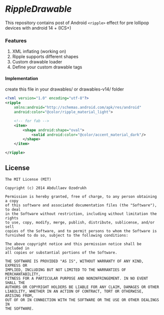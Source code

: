 
*RippleDrawable*
=============
This repository contains post of Android `<ripple>` effect for pre lollipop devices with android 14 + (ICS+)

### Features
1. XML inflating (working on)
2. Ripple supports different shapes
3. Custom drawable loader
4. Define your custom drawable tags

#### Implementation

create this file in your drawables/ or drawables-v14/ folder
```xml
<?xml version="1.0" encoding="utf-8"?>
<ripple
    xmlns:android="http://schemas.android.com/apk/res/android"
    android:color="@color/ripple_material_light">

    <!-- for fab -->
    <item>
        <shape android:shape="oval">
            <solid android:color="@color/accent_material_dark"/>
        </shape>
    </item>

</ripple>

```


License
--------

    The MIT License (MIT)

    Copyright (c) 2014 Abdullaev Ozodrukh
    
    Permission is hereby granted, free of charge, to any person obtaining a copy
    of this software and associated documentation files (the "Software"), to deal
    in the Software without restriction, including without limitation the rights
    to use, copy, modify, merge, publish, distribute, sublicense, and/or sell
    copies of the Software, and to permit persons to whom the Software is
    furnished to do so, subject to the following conditions:
    
    The above copyright notice and this permission notice shall be included in
    all copies or substantial portions of the Software.
    
    THE SOFTWARE IS PROVIDED "AS IS", WITHOUT WARRANTY OF ANY KIND, EXPRESS OR
    IMPLIED, INCLUDING BUT NOT LIMITED TO THE WARRANTIES OF MERCHANTABILITY,
    FITNESS FOR A PARTICULAR PURPOSE AND NONINFRINGEMENT. IN NO EVENT SHALL THE
    AUTHORS OR COPYRIGHT HOLDERS BE LIABLE FOR ANY CLAIM, DAMAGES OR OTHER
    LIABILITY, WHETHER IN AN ACTION OF CONTRACT, TORT OR OTHERWISE, ARISING FROM,
    OUT OF OR IN CONNECTION WITH THE SOFTWARE OR THE USE OR OTHER DEALINGS IN
    THE SOFTWARE.

